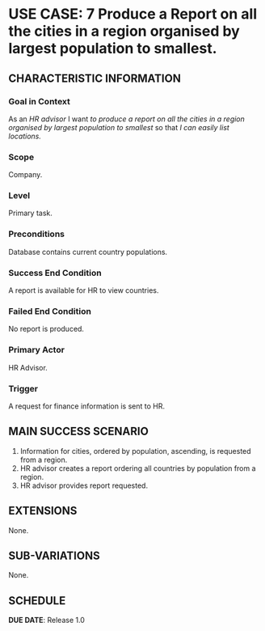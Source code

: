 # USE CASE: 7 Produce a Report on all the cities in a region organised by largest population to smallest.

## CHARACTERISTIC INFORMATION

### Goal in Context

As an *HR advisor* I want *to produce a report on all the cities in a region organised by largest population to smallest* so that *I can easily list locations.*

### Scope

Company.

### Level

Primary task.

### Preconditions

Database contains current country populations.

### Success End Condition

A report is available for HR to view countries.

### Failed End Condition

No report is produced.

### Primary Actor

HR Advisor.

### Trigger

A request for finance information is sent to HR.

## MAIN SUCCESS SCENARIO

1. Information for cities, ordered by population, ascending, is requested from a region.
2. HR advisor creates a report ordering all countries by population from a region.
3. HR advisor provides report requested.

## EXTENSIONS

None.

## SUB-VARIATIONS

None.

## SCHEDULE

**DUE DATE**: Release 1.0